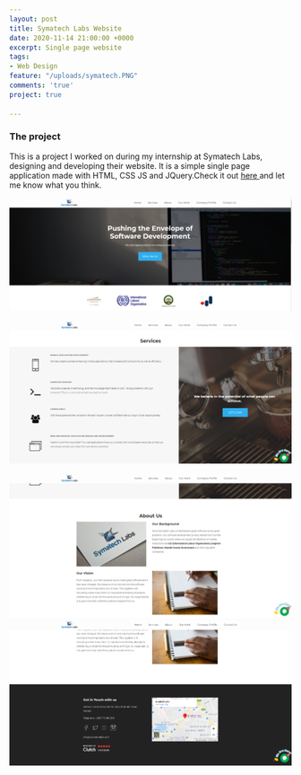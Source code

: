 ```yaml
---
layout: post
title: Symatech Labs Website
date: 2020-11-14 21:00:00 +0000
excerpt: Single page website
tags:
- Web Design
feature: "/uploads/symatech.PNG"
comments: 'true'
project: true

---
```

### The project

This is a project I worked on during my internship at Symatech Labs, designing and developing their website. It is a simple single page application made with HTML, CSS JS and JQuery.Check it out [here ](https://www.symatechlabs.com/)and let me know what you think.

![](/uploads/sym1.PNG)

![](/uploads/sym2.PNG)

![](/uploads/sym3.PNG)![](/uploads/sym4.PNG)